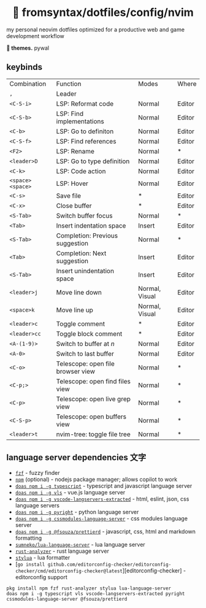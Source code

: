 <div align="center">
    <h1>🌌 fromsyntax/dotfiles/config/nvim</h1>
</div>

my personal neovim dotfiles optimized for a productive web and game development workflow

**🎨 themes.** pywal

## keybinds

<table>
    <tr>
        <td>Combination</td>
        <td>Function</td>
        <td>Modes</td>
        <td>Where</td>
    </tr>
    <tr>
        <td><code>,</code></td>
        <td>Leader</td>
        <td></td>
        <td></td>
    </tr>
    <tr>
        <td><code>&lt;C-S-i&gt;</code></td>
        <td>LSP: Reformat code</td>
        <td>Normal</td>
        <td>Editor</td>
    </tr>
    <tr>
        <td><code>&lt;C-S-b&gt;</code></td>
        <td>LSP: Find implementations</td>
        <td>Normal</td>
        <td>Editor</td>
    </tr>
    <tr>
        <td><code>&lt;C-b&gt;</code></td>
        <td>LSP: Go to definiton</td>
        <td>Normal</td>
        <td>Editor</td>
    </tr>
    <tr>
        <td><code>&lt;C-S-f&gt;</code></td>
        <td>LSP: Find references</td>
        <td>Normal</td>
        <td>Editor</td>
    </tr>
    <tr>
        <td><code>&lt;F2&gt;</code></td>
        <td>LSP: Rename</td>
        <td>Normal</td>
        <td>*</td>
    </tr>
    <tr>
        <td><code>&lt;leader&gt;D</code></td>
        <td>LSP: Go to type definition</td>
        <td>Normal</td>
        <td>Editor</td>
    </tr>
    <tr>
        <td><code>&lt;C-k&gt;</code></td>
        <td>LSP: Code action</td>
        <td>Normal</td>
        <td>Editor</td>
    </tr>
    <tr>
        <td><code>&lt;space&gt;&lt;space&gt;</code></td>
        <td>LSP: Hover</td>
        <td>Normal</td>
        <td>Editor</td>
    </tr>
    <tr>
        <td><code>&lt;C-s&gt;</code></td>
        <td>Save file</td>
        <td>*</td>
        <td>Editor</td>
    </tr>
    <tr>
        <td><code>&lt;C-x&gt;</code></td>
        <td>Close buffer</td>
        <td>*</td>
        <td>Editor</td>
    </tr>
    <tr>
        <td><code>&lt;S-Tab&gt;</code></td>
        <td>Switch buffer focus</td>
        <td>Normal</td>
        <td>*</td>
    </tr>
    <tr>
        <td><code>&lt;Tab&gt;</code></td>
        <td>Insert indentation space</td>
        <td>Insert</td>
        <td>Editor</td>
    </tr>
    <tr>
        <td><code>&lt;S-Tab&gt;</code></td>
        <td>Completion: Previous suggestion</td>
        <td>Normal</td>
        <td>*</td>
    </tr>
    <tr>
        <td><code>&lt;Tab&gt;</code></td>
        <td>Completion: Next suggestion</td>
        <td>Insert</td>
        <td>Editor</td>
    </tr>
    <tr>
        <td><code>&lt;S-Tab&gt;</code></td>
        <td>Insert unindentation space</td>
        <td>Insert</td>
        <td>Editor</td>
    </tr>
    <tr>
        <td><code>&lt;leader&gt;j</code></td>
        <td>Move line down</td>
        <td>Normal, Visual</td>
        <td>Editor</td>
    </tr>
    <tr>
        <td><code>&lt;space&gt;k</code></td>
        <td>Move line up</td>
        <td>Normal, Visual</td>
        <td>Editor</td>
    </tr>
    <tr>
        <td><code>&lt;leader&gt;c</code></td>
        <td>Toggle comment</td>
        <td>*</td>
        <td>Editor</td>
    </tr>
    <tr>
        <td><code>&lt;leader&gt;cc</code></td>
        <td>Toggle block comment</td>
        <td>*</td>
        <td>Editor</td>
    </tr>
    <tr>
        <td><code>&lt;A-(1-9)&gt;</code></td>
        <td>Switch to buffer at <i>n</i></td>
        <td>Normal</td>
        <td>Editor</td>
    </tr>
    <tr>
        <td><code>&lt;A-0&gt;</code></td>
        <td>Switch to last buffer</td>
        <td>Normal</td>
        <td>Editor</td>
    </tr>
    <tr>
        <td><code>&lt;C-o&gt;</code></td>
        <td>Telescope: open file browser view</td>
        <td>Normal</td>
        <td>*</td>
    </tr>
    <tr>
        <td><code>&ltC-p;&gt;</code></td>
        <td>Telescope: open find files view</td>
        <td>Normal</td>
        <td>*</td>
    </tr>
    <tr>
        <td><code>&lt;C-p&gt;</code></td>
        <td>Telescope: open live grep view</td>
        <td>Normal</td>
        <td>*</td>
    </tr>
    <tr>
        <td><code>&lt;C-S-p&gt;</code></td>
        <td>Telescope: open buffers view</td>
        <td>Normal</td>
        <td>*</td>
    </tr>
    <tr>
        <td><code>&lt;leader&gt;t</code></td>
        <td>nvim-tree: toggle file tree</td>
        <td>Normal</td>
        <td>*</td>
    </tr>
</table>

## language server dependencies 文字

-   [`fzf`] - fuzzy finder
-   [`npm`] (optional) - nodejs package manager; allows copilot to work
-   [`doas npm i -g typescript`][`npm`] - typescript and javascript language server
-   [`doas npm i -g vls`][`npm`] - vue.js language server
-   [`doas npm i -g vscode-langservers-extracted`][`npm`] - html, eslint, json, css language servers
-   [`doas npm i -g pyright`][`npm`] - python language server
-   [`doas npm i -g cssmodules-language-server`][`npm`] - css modules language server
-   [`doas npm i -g @fsouza/prettierd`][`npm`] - javascript, css, html and markdown formatting
-   [`sumneko/lua-language-server`] - lua language server
-   [`rust-analyzer`] - rust language server
-   [`stylua`] - lua formatter
-   [`go install github.com/editorconfig-checker/editorconfig-checker/cmd/editorconfig-checker@latest`][editorconfig-checker] - editorconfig support

```
pkg install npm fzf rust-analyzer stylua lua-language-server
doas npm i -g typescript vls vscode-langservers-extracted pyright cssmodules-language-server @fsouza/prettierd
```

[`fzf`]: https://github.com/junegunn/fzf
[`npm`]: https://nodejs.org
[`rust-analyzer`]: https://rust-analyzer.github.io/manual.html
[`sumneko/lua-language-server`]: https://github.com/sumneko/lua-language-server
[`stylua`]: https://github.com/JohnnyMorganz/StyLua
